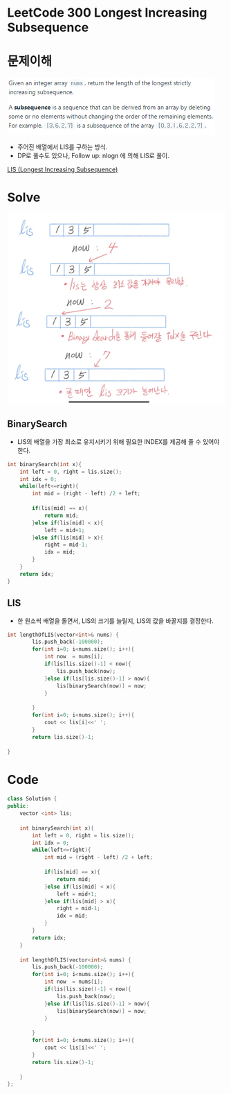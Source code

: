 # LeetCode 300 Longest Increasing Subsequence

# 문제이해

![LeetCode%20300%20Longest%20Increasing%20Subsequence%20f8cf89467d0a43b1bdddd6ffcdcc9a05/Untitled.png](LeetCode%20300%20Longest%20Increasing%20Subsequence%20f8cf89467d0a43b1bdddd6ffcdcc9a05/Untitled.png)

- 주어진 배열에서 LIS를 구하는 방식.
- DP로 풀수도 있으나, Follow up:  nlogn 에 의해 LIS로 풀이.

[LIS (Longest Increasing Subsequence)](https://www.notion.so/LIS-Longest-Increasing-Subsequence-4f84c24009564725b54d4b71b4e6a314)

# Solve

![LeetCode%20300%20Longest%20Increasing%20Subsequence%20f8cf89467d0a43b1bdddd6ffcdcc9a05/Untitled%201.png](LeetCode%20300%20Longest%20Increasing%20Subsequence%20f8cf89467d0a43b1bdddd6ffcdcc9a05/Untitled%201.png)

## BinarySearch

- LIS의 배열을 가장 최소로 유지시키기 위해 필요한 INDEX를 제공해 줄 수 있어야 한다.

```cpp
int binarySearch(int x){
    int left = 0, right = lis.size();
    int idx = 0;
    while(left<=right){
        int mid = (right - left) /2 + left;
        
        if(lis[mid] == x){
            return mid;
        }else if(lis[mid] < x){
            left = mid+1;
        }else if(lis[mid] > x){
            right = mid-1;
            idx = mid;
        }
    }
    return idx;
}
```

## LIS

- 한 원소씩 배열을 돌면서, LIS의 크기를 늘릴지, LIS의 값을 바꿀지를 결정한다.

```cpp
int lengthOfLIS(vector<int>& nums) {
		lis.push_back(-100000);
		for(int i=0; i<nums.size(); i++){
		    int now  = nums[i];  
		    if(lis[lis.size()-1] < now){
		        lis.push_back(now);
		    }else if(lis[lis.size()-1] > now){
		        lis[binarySearch(now)] = now;
		    }
		    
		}
		for(int i=0; i<nums.size(); i++){
		    cout << lis[i]<<' ';
		}
		return lis.size()-1;

}
```

# Code

```cpp
class Solution {
public:
    vector <int> lis;
    
    int binarySearch(int x){
        int left = 0, right = lis.size();
        int idx = 0;
        while(left<=right){
            int mid = (right - left) /2 + left;
            
            if(lis[mid] == x){
                return mid;
            }else if(lis[mid] < x){
                left = mid+1;
            }else if(lis[mid] > x){
                right = mid-1;
                idx = mid;
            }
        }
        return idx;
    }
    
    int lengthOfLIS(vector<int>& nums) {
        lis.push_back(-100000);
        for(int i=0; i<nums.size(); i++){
            int now  = nums[i];  
            if(lis[lis.size()-1] < now){
                lis.push_back(now);
            }else if(lis[lis.size()-1] > now){
                lis[binarySearch(now)] = now;
            }
            
        }
        for(int i=0; i<nums.size(); i++){
            cout << lis[i]<<' ';
        }
        return lis.size()-1;
        
    }
};
```